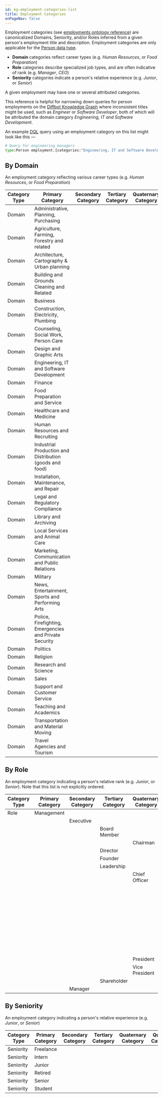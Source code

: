```yaml
---
id: kg-employment-categories-list
title: Employment Categories
onPageNav: false
---
```


Employment categories (see [employments ontology reference](kg-ont-person#employments)) are canonicalized Domains, Seniority, and/or Roles inferred from a given person's employment title and description. Employment categories are only applicable for the [Person data type](kg-ont-person).

* **Domain** categories reflect career types (e.g. *Human Resources*, or *Food Preparation*)
* **Role** categories describe specialized job types, and are often indicative of rank (e.g. *Manager*, *CEO*)
* **Seniority** categories indicate a person's relative experience (e.g. *Junior*, or *Senior*)

A given employment may have one or several attributed categories. 

This reference is helpful for narrowing down queries for person employments on the [Diffbot Knowledge Graph](dql-quickstart) where inconsistent titles might be used, such as *Engineer* or *Software Developer*, both of which will be attributed the domain category *Engineering, IT and Software Development*. 

An example [DQL](dql-index) query using an employment category on this list might look like this —

```python
# Query for engineering managers
type:Person employment.{categories:"Engineering, IT and Software Development" categories:"Manager" isCurrent:true}
```

## By Domain
An employment category reflecting various career types (e.g. *Human Resources*, or *Food Preparation*)

| Category Type | Primary Category    | Secondary Category | Tertiary Category                   |  Quaternary Category | Quinary Category |
| ------------------- | ------------------ | ----------------------------------- | ---- | --- | -- |
| Domain          |  Administrative, Planning, Purchasing         |                   |   |  |  |
| Domain          |  Agriculture, Farming, Forestry and related         |                   |   |  |  |
| Domain          |  Architecture, Cartography &amp; Urban planning         |                   |   |  |  |
| Domain          |  Building and Grounds Cleaning and Related         |                   |   |  |  |
| Domain          |  Business         |                   |   |  |  |
| Domain          |  Construction, Electricity, Plumbing         |                   |   |  |  |
| Domain          |  Counseling, Social Work, Person Care         |                   |   |  |  |
| Domain          |  Design and Graphic Arts         |                   |   |  |  |
| Domain          |  Engineering, IT and Software Development         |                   |   |  |  |
| Domain          |  Finance         |                   |   |  |  |
| Domain          |  Food Preparation and Service         |                   |   |  |  |
| Domain          |  Healthcare and Medicine         |                   |   |  |  |
| Domain          |  Human Resources and Recruiting         |                   |   |  |  |
| Domain          |  Industrial Production and Distribution (goods and food)         |                   |   |  |  |
| Domain          |  Installation, Maintenance, and Repair         |                   |   |  |  |
| Domain          |  Legal and Regulatory Compliance         |                   |   |  |  |
| Domain          |  Library and Archiving         |                   |   |  |  |
| Domain          |  Local Services and Animal Care         |                   |   |  |  |
| Domain          |  Marketing, Communication and Public Relations         |                   |   |  |  |
| Domain          |  Military         |                   |   |  |  |
| Domain          |  News, Entertainment, Sports and Performing Arts         |                   |   |  |  |
| Domain          |  Police, Firefighting, Emergencies and Private Security         |                   |   |  |  |
| Domain          |  Politics         |                   |   |  |  |
| Domain          |  Religion         |                   |   |  |  |
| Domain          |  Research and Science         |                   |   |  |  |
| Domain          |  Sales         |                   |   |  |  |
| Domain          |  Support and Customer Service         |                   |   |  |  |
| Domain          |  Teaching and Academics         |                   |   |  |  |
| Domain          |  Transportation and Material Moving         |                   |   |  |  |
| Domain          |  Travel Agencies and Tourism         |                   |   |  |  |

## By Role
An employment category indicating a person's relative rank (e.g. *Junior*, or *Senior*). Note that this list is not explicitly ordered.

| Category Type | Primary Category    | Secondary Category | Tertiary Category                   |  Quaternary Category | Quinary Category |
| ------------------- | ------------------ | ----------------------------------- | ---- | ---| -- |
| Role          |  Management         |                   |   |  |  |
|                     |          |  Executive                 |  |  |  |
|                     |          |                  | Board Member  |  |  |
|                     |          |                  |   | Chairman |  |
|                     |          |                  | Director  |  |  |
|                     |          |                  | Founder  |  |  |
|                     |          |                  | Leadership  |  |  |
|                     |          |                  |   | Chief Officer |  |
|                     |          |                  |   |  | CAO |
|                     |          |                  |   |  | CCO |
|                     |          |                  |   |  | CEO |
|                     |          |                  |   |  | CFO |
|                     |          |                  |   |  | CIO |
|                     |          |                  |   |  | CLO |
|                     |          |                  |   |  | CMO |
|                     |          |                  |   |  | COO |
|                     |          |                  |   |  | CTO |
|                     |          |                  |   | President |  |
|                     |          |                  |   | Vice President |  |
|                     |          |                  | Shareholder  |  |  |
|                     |          |  Manager                 |  |  |  |

## By Seniority
An employment category indicating a person's relative experience (e.g. *Junior*, or *Senior*)

| Category Type | Primary Category    | Secondary Category | Tertiary Category                   |  Quaternary Category | Quinary Category |
| ------------------- | ------------------ | ----------------------------------- | ---- | ---| -- |
| Seniority          |  Freelance         |                   |   |  |  |
| Seniority          |  Intern         |                   |   |  |  |
| Seniority          |  Junior         |                   |   |  |  |
| Seniority          |  Retired         |                   |   |  |  |
| Seniority          |  Senior         |                   |   |  |  |
| Seniority          |  Student         |                   |   |  |  |

<style>
/* Hides the Right-Hand Secondary Nav for a Full Width Industry Table */
.onPageNav {
    display: none;
}
/* Hides the Unnecessary Prev/Next Buttons for this Reference Doc */
.docs-prevnext {
    display: none;
}
</style>